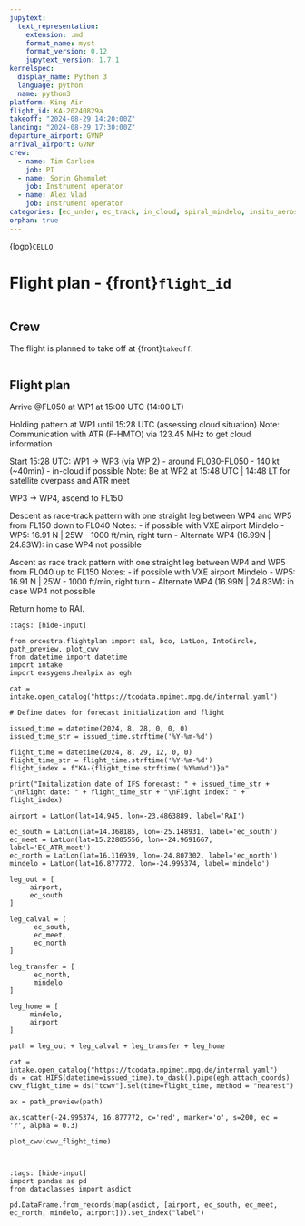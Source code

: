 ```yaml
---
jupytext:
  text_representation:
    extension: .md
    format_name: myst
    format_version: 0.12
    jupytext_version: 1.7.1
kernelspec:
  display_name: Python 3
  language: python
  name: python3
platform: King Air
flight_id: KA-20240829a
takeoff: "2024-08-29 14:20:00Z"
landing: "2024-08-29 17:30:00Z"
departure_airport: GVNP
arrival_airport: GVNP
crew:
  - name: Tim Carlsen
    job: PI
  - name: Sorin Ghemulet
    job: Instrument operator
  - name: Alex Vlad
    job: Instrument operator
categories: [ec_under, ec_track, in_cloud, spiral_mindelo, insitu_aerosol]
orphan: true
---
```


{logo}`CELLO`

# Flight plan - {front}`flight_id`

```{badges}
```

## Crew

The flight is planned to take off at {front}`takeoff`. 

```{crew}
```

## Flight plan

Arrive @FL050 at WP1 at 15:00 UTC (14:00 LT)

Holding pattern at WP1 until 15:28 UTC (assessing cloud situation)
      Note: Communication with ATR (F-HMTO) via 123.45 MHz to get cloud information

Start 15:28 UTC: WP1 -> WP3 (via WP 2) - around FL030-FL050 - 140 kt (~40min) - in-cloud if possible
      Note: Be at WP2 at 15:48 UTC | 14:48 LT for satellite overpass and ATR meet

WP3 -> WP4, ascend to FL150

Descent as race-track pattern with one straight leg between WP4 and WP5 from FL150 down to FL040
      Notes: - if possible with VXE airport Mindelo
             - WP5: 16.91 N | 25W
             - 1000 ft/min, right turn
             - Alternate WP4 (16.99N | 24.83W): in case WP4 not possible

Ascent as race track pattern with one straight leg between WP4 and WP5 from FL040 up to FL150
      Notes: - if possible with VXE airport Mindelo
             - WP5: 16.91 N | 25W
             - 1000 ft/min, right turn
             - Alternate WP4 (16.99N | 24.83W): in case WP4 not possible

Return home to RAI.


```{code-cell} python3
:tags: [hide-input]

from orcestra.flightplan import sal, bco, LatLon, IntoCircle, path_preview, plot_cwv
from datetime import datetime
import intake
import easygems.healpix as egh

cat = intake.open_catalog("https://tcodata.mpimet.mpg.de/internal.yaml")

# Define dates for forecast initialization and flight

issued_time = datetime(2024, 8, 28, 0, 0, 0)
issued_time_str = issued_time.strftime('%Y-%m-%d')

flight_time = datetime(2024, 8, 29, 12, 0, 0)
flight_time_str = flight_time.strftime('%Y-%m-%d')
flight_index = f"KA-{flight_time.strftime('%Y%m%d')}a"

print("Initalization date of IFS forecast: " + issued_time_str + "\nFlight date: " + flight_time_str + "\nFlight index: " + flight_index)

airport = LatLon(lat=14.945, lon=-23.4863889, label='RAI')

ec_south = LatLon(lat=14.368185, lon=-25.148931, label='ec_south')
ec_meet = LatLon(lat=15.22805556, lon=-24.9691667, label='EC_ATR_meet')
ec_north = LatLon(lat=16.116939, lon=-24.807302, label='ec_north')
mindelo = LatLon(lat=16.877772, lon=-24.995374, label='mindelo')

leg_out = [
     airport,
     ec_south
]

leg_calval = [
      ec_south,
      ec_meet,
      ec_north
]

leg_transfer = [
      ec_north,
      mindelo
]

leg_home = [
     mindelo,
     airport
]

path = leg_out + leg_calval + leg_transfer + leg_home 

cat = intake.open_catalog("https://tcodata.mpimet.mpg.de/internal.yaml")
ds = cat.HIFS(datetime=issued_time).to_dask().pipe(egh.attach_coords)
cwv_flight_time = ds["tcwv"].sel(time=flight_time, method = "nearest")

ax = path_preview(path)

ax.scatter(-24.995374, 16.877772, c='red', marker='o', s=200, ec = 'r', alpha = 0.3)

plot_cwv(cwv_flight_time)



```

```{code-cell} python3
:tags: [hide-input]
import pandas as pd
from dataclasses import asdict

pd.DataFrame.from_records(map(asdict, [airport, ec_south, ec_meet, ec_north, mindelo, airport])).set_index("label")
```

